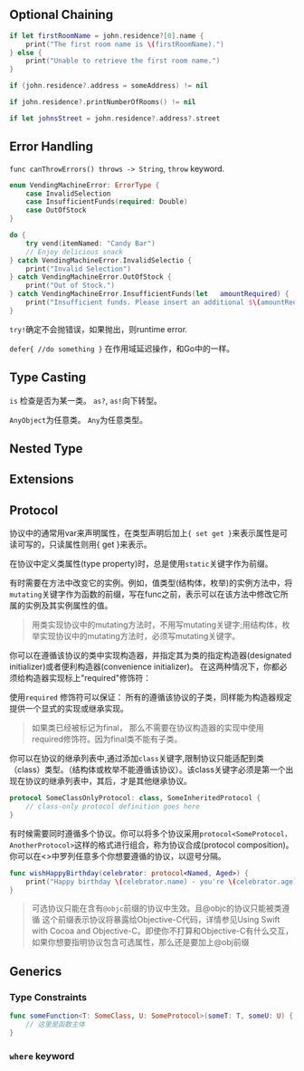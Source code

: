 ## Optional Chaining

```swift
if let firstRoomName = john.residence?[0].name {
    print("The first room name is \(firstRoomName).")
} else {
    print("Unable to retrieve the first room name.")
}

if (john.residence?.address = someAddress) != nil

if john.residence?.printNumberOfRooms() != nil

if let johnsStreet = john.residence?.address?.street

```

##  Error Handling

`func canThrowErrors() throws -> String`, `throw` keyword.

```swift
enum VendingMachineError: ErrorType {
    case InvalidSelection
    case InsufficientFunds(required: Double)
    case OutOfStock
}

do {    
    try vend(itemNamed: "Candy Bar")    
    // Enjoy delicious snack    
} catch VendingMachineError.InvalidSelectio {
    print("Invalid Selection")
} catch VendingMachineError.OutOfStock {
    print("Out of Stock.")
} catch VendingMachineError.InsufficientFunds(let   amountRequired) {
    print("Insufficient funds. Please insert an additional $\(amountRequired).")
}
```

`try!`确定不会抛错误，如果抛出，则runtime error.

`defer{ //do something }` 在作用域延迟操作，和Go中的一样。

## Type Casting

`is` 检查是否为某一类。 `as?`, `as!`向下转型。

`AnyObject`为任意类。 `Any`为任意类型。

## Nested Type


## Extensions

## Protocol

协议中的通常用var来声明属性，在类型声明后加上`{ set get }`来表示属性是可读可写的，只读属性则用{ get }来表示。

在协议中定义类属性(type property)时，总是使用`static`关键字作为前缀。

有时需要在方法中改变它的实例。例如，值类型(结构体，枚举)的实例方法中，将`mutating`关键字作为函数的前缀，写在func之前，表示可以在该方法中修改它所属的实例及其实例属性的值。
> 用类实现协议中的mutating方法时，不用写mutating关键字;用结构体，枚举实现协议中的mutating方法时，必须写mutating关键字。

你可以在遵循该协议的类中实现构造器，并指定其为类的指定构造器(designated initializer)或者便利构造器(convenience initializer)。 在这两种情况下，你都必须给构造器实现标上"required"修饰符：

使用`required` 修饰符可以保证： 所有的遵循该协议的子类，同样能为构造器规定提供一个显式的实现或继承实现。
> 如果类已经被标记为final， 那么不需要在协议构造器的实现中使用required修饰符。因为final类不能有子类。

你可以在协议的继承列表中,通过添加`class`关键字,限制协议只能适配到类（class）类型。（结构体或枚举不能遵循该协议）。该class关键字必须是第一个出现在协议的继承列表中，其后，才是其他继承协议。

```swift
protocol SomeClassOnlyProtocol: class, SomeInheritedProtocol {
    // class-only protocol definition goes here
}
```

有时候需要同时遵循多个协议。你可以将多个协议采用`protocol<SomeProtocol， AnotherProtocol>`这样的格式进行组合，称为协议合成(protocol composition)。你可以在<>中罗列任意多个你想要遵循的协议，以逗号分隔。

```swift
func wishHappyBirthday(celebrator: protocol<Named, Aged>) {
    print("Happy birthday \(celebrator.name) - you're \(celebrator.age)!")
}
```

> 可选协议只能在含有`@objc`前缀的协议中生效。且@objc的协议只能被类遵循
这个前缀表示协议将暴露给Objective-C代码，详情参见Using Swift with Cocoa and Objective-C。即使你不打算和Objective-C有什么交互，如果你想要指明协议包含可选属性，那么还是要加上@obj前缀


## Generics

### Type Constraints

```swift
func someFunction<T: SomeClass, U: SomeProtocol>(someT: T, someU: U) {
    // 这里是函数主体
}
```

### `where` keyword

